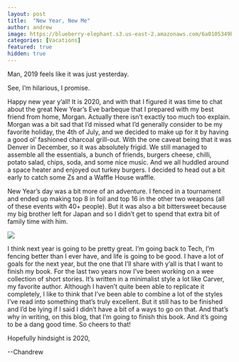```yaml
---
layout: post
title:  "New Year, New Me"
author: andrew
image: https://blueberry-elephant.s3.us-east-2.amazonaws.com/6a0105349b8251970b0240a4b3db09200c.jpg
categories: [Vacations]
featured: true
hidden: true
---
```


Man, 2019 feels like it was just yesterday.

See, I’m hilarious, I promise.

Happy new year y’all! It is 2020, and with that I figured it was time to chat about the great New Year’s Eve barbeque that I prepared with my best friend from home, Morgan. Actually there isn’t exactly too much too explain. Morgan was a bit sad that I’d missed what I’d generally consider to be my favorite holiday, the 4th of July, and we decided to make up for it by having a good ol’ fashioned charcoal grill-out. With the one caveat being that it was Denver in December, so it was absolutely frigid. We still managed to assemble all the essentials, a bunch of friends, burgers cheese, chilli, potato salad, chips, soda, and some nice music. And we all huddled around a space heater and enjoyed out turkey burgers. I decided to head out a bit early to catch some Zs and a Waffle House waffle.

New Year’s day was a bit more of an adventure. I fenced in a tournament and ended up making top 8 in foil and top 16 in the other two weapons (all of these events with 40+ people). But it was also a bit bittersweet because my big brother left for Japan and so I didn’t get to spend that extra bit of family time with him.

![](https://blueberry-elephant.s3.us-east-2.amazonaws.com/6a0105349b8251970b0240a4dd0a71200d.jpg)

I think next year is going to be pretty great. I’m going back to Tech, I’m fencing better than I ever have, and life is going to be good. I have a lot of goals for the next year, but the one that I’ll share with y’all is that I want to finish my book. For the last two years now I’ve been working on a wee collection of short stories. It’s written in a minimalist style a lot like Carver, my favorite author. Although I haven’t quite been able to replicate it completely, I like to think that I’ve been able to combine a lot of the styles I’ve read into something that’s truly excellent. But it still has to be finished and I’d be lying if I said I didn’t have a bit of a ways to go on that. And that’s why in writing, on this blog, that I’m going to finish this book. And it’s going to be a dang good time. So cheers to that!

Hopefully hindsight is 2020,

--Chandrew